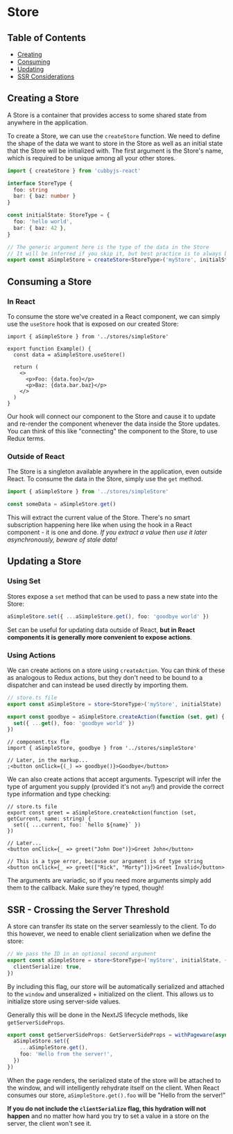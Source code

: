 # Store

## Table of Contents

- [Creating](#create)
- [Consuming](#consume)
- [Updating](#update)
- [SSR Considerations](#ssr)

## <a id="create">Creating a Store</a>

A Store is a container that provides access to some shared state from anywhere in the application.

To create a Store, we can use the `createStore` function. We need to define the shape of the data we want to store in the
Store as well as an initial state that the Store will be initialized with. The first argument is the Store's
name, which is required to be unique among all your other stores.

```ts
import { createStore } from 'cubbyjs-react'

interface StoreType {
  foo: string
  bar: { baz: number }
}

const initialState: StoreType = {
  foo: 'hello world',
  bar: { baz: 42 },
}

// The generic argument here is the type of the data in the Store
// It will be inferred if you skip it, but best practice is to always be explicit
export const aSimpleStore = createStore<StoreType>('myStore', initialState)
```

## <a id="consume">Consuming a Store</a>

### In React

To consume the store we've created in a React component, we can simply use the `useStore` hook that is exposed on our created Store:

```tsx
import { aSimpleStore } from '../stores/simpleStore'

export function Example() {
  const data = aSimpleStore.useStore()

  return (
    <>
      <p>Foo: {data.foo}</p>
      <p>Baz: {data.bar.baz}</p>
    </>
  )
}
```

Our hook will connect our component to the Store and cause it to update and re-render the component whenever the data inside the Store updates. You can think of this like "connecting" the component to the Store, to use Redux terms.

### Outside of React

The Store is a singleton available anywhere in the application, even outside React. To consume the data in the Store, simply use
the `get` method.

```ts
import { aSimpleStore } from '../stores/simpleStore'

const someData = aSimpleStore.get()
```

This will extract the current value of the Store. There's no smart subscription happening here like when using the hook in a
React component - it is one and done. _If you extract a value then use it later asynchronously, beware of stale data!_

## <a id="update">Updating a Store</a>

### Using Set

Stores expose a `set` method that can be used to pass a new state into the Store:

```ts
aSimpleStore.set({ ...aSimpleStore.get(), foo: 'goodbye world' })
```

Set can be useful for updating data outside of React, **but in React components it is generally more convenient to expose actions**.

### Using Actions

We can create actions on a store using `createAction`. You can think of these as analogous to Redux actions, but they don't need
to be bound to a dispatcher and can instead be used directly by importing them.

```ts
// store.ts file
export const aSimpleStore = store<StoreType>('myStore', initialState)

export const goodbye = aSimpleStore.createAction(function (set, get) {
  set({ ...get(), foo: 'goodbye world' })
})
```

```tsx
// component.tsx fle
import { aSimpleStore, goodbye } from '../stores/simpleStore'

// Later, in the markup...
;<button onClick={(_) => goodbye()}>Goodbye</button>
```

We can also create actions that accept arguments. Typescript will infer
the type of argument you supply (provided it's not `any`!) and provide the correct type information and type checking:

```tsx
// store.ts file
export const greet = aSimpleStore.createAction(function (set, getCurrent, name: string) {
  set({ ...current, foo: `hello ${name}` })
})

// Later...
<button onClick={_ => greet("John Doe")}>Greet John</button>

// This is a type error, because our argument is of type string
<button onClick={_ => greet(["Rick", "Morty"])}>Greet Invalid</button>
```

The arguments are variadic, so if you need more arguments simply add them to the callback. Make sure they're typed, though!

## <a id="ssr">SSR - Crossing the Server Threshold</a>

A store can transfer its state on the server seamlessly to the client. To do this however, we need to enable
client serialization when we define the store:

```ts
// We pass the ID in an optional second argument
export const aSimpleStore = store<StoreType>('myStore', initialState, {
  clientSerialize: true,
})
```

By including this flag, our store will be automatically serialized and attached to the `window` and unseralized +
initialized on the client. This allows us to initialize store using server-side values.

Generally this will be done in the NextJS lifecycle methods, like `getServerSideProps`.

```ts
export const getServerSideProps: GetServerSideProps = withPageware(async (context) => {
  aSimpleStore.set({
    ...aSimpleStore.get(),
    foo: 'Hello from the server!',
  })
})
```

When the page renders, the serialized state of the store will be attached to the window, and will intelligently
rehydrate itself on the client. When React consumes our store, `aSimpleStore.get().foo` will be "Hello
from the server!"

**If you do not include the `clientSerialize` flag, this hydration will not happen** and no matter how hard you
try to set a value in a store on the server, the client won't see it.
